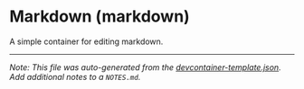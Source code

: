 
# Markdown (markdown)

A simple container for editing markdown.





---

_Note: This file was auto-generated from the [devcontainer-template.json](https://github.com/igecloudsdev/.igecloudsdev/blob/main/src/markdown/devcontainer-template.json).  Add additional notes to a `NOTES.md`._

